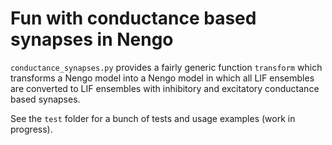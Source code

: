 # Fun with conductance based synapses in Nengo

`conductance_synapses.py` provides a fairly generic function `transform` which
transforms a Nengo model into a Nengo model in which all LIF ensembles are
converted to LIF ensembles with inhibitory and excitatory conductance based
synapses.

See the `test` folder for a bunch of tests and usage examples
(work in progress).

